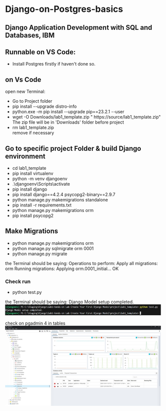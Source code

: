 # Django-on-Postgres-basics
## Django Application Development with SQL and Databases, IBM

## Runnable on VS Code:
- Install Postgres firstly if haven't done so.

## on Vs Code 
open new Terminal:
- Go to Project folder
- pip install --upgrade distro-info
- python.exe -m pip install --upgrade pip==23.2.1 --user
- wget -O Downloads/lab1_template.zip " https://source/lab1_template.zip"
The zip file will be in 'Downloads' folder before project
- rm lab1_template.zip                                                  
remove if necessary

## Go to specific project Folder & build Django environment
- cd lab1_template
- pip install virtualenv
- python -m venv djangoenv
- .\djangoenv\Scripts\activate
- pip install django
- pip install django==4.2.4 psycopg2-binary==2.9.7
- python manage.py makemigrations standalone
- pip install -r requirements.txt
- python manage.py makemigrations orm   
- pip install psycopg2

## Make Migrations
- python manage.py makemigrations orm
- python manage.py sqlmigrate orm 0001
- python manage.py migrate

the Terminal should be saying: 
Operations to perform:
  Apply all migrations: orm
Running migrations:
  Applying orm.0001_initial... OK

### Check run
- python test.py

the Terminal should be saying: 
Django Model setup completed.
![Deployment of Postgres](https://github.com/eldoma/Django-on-Postgres-basics/blob/main/success2.jpg)

check on pgadmin 4 in tables
![Deployment of Postgres](https://github.com/eldoma/Django-on-Postgres-basics/blob/main/success1.jpg)
